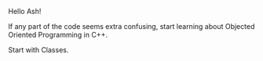 Hello Ash!

If any part of the code seems extra confusing, start learning about 
Objected Oriented Programming in C++.

Start with Classes.

